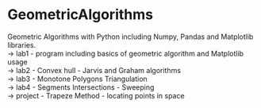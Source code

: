 # GeometricAlgorithms
Geometric Algorithms with Python including Numpy, Pandas and Matplotlib libraries.  
-> lab1 - program including basics of geometric algorithm and Matplotlib usage  
-> lab2 - Convex hull - Jarvis and Graham algorithms  
-> lab3 - Monotone Polygons Triangulation  
-> lab4 - Segments Intersections - Sweeping  
-> project - Trapeze Method - locating points in space  
